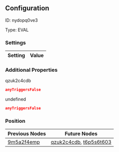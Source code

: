 # <nil>
## Configuration
ID:  nydopq0ve3

Type: EVAL 


### Settings
| Setting | Value  |
| :------------------------ | ---------------------------------------- |
 




### Additional Properties
qzuk2c4cdb
 ```json 
anyTriggersFalse
```


undefined
 ```json 
anyTriggersFalse
```




### Position
| Previous Nodes | Future Nodes |
| :------------- | ------------ |
| [9m5a2f4emp](./9m5a2f4emp.md) | [qzuk2c4cdb](./qzuk2c4cdb.md), [t6p5s6t603](./t6p5s6t603.md) |